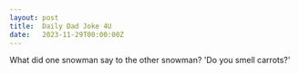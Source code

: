 ```yaml
---
layout: post
title:  Daily Dad Joke 4U
date:   2023-11-29T00:00:00Z
---
```

What did one snowman say to the other snowman? 'Do you smell carrots?'
